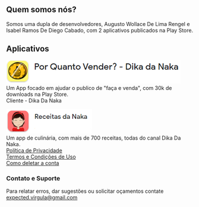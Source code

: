 
## Quem somos nós?

Somos uma dupla de desenvolvedores, Augusto Wollace De Lima Rengel e Isabel Ramos De Diego Cabado, com 2 aplicativos publicados na Play Store. <br>

## Aplicativos

![Image](icone_por_quanto_vender.png)
<br>
Um App focado em ajudar o publico de "faça e venda", com 30k de downloads na Play Store.<br>
Cliente - Dika Da Naka<br>

![Image](icone_receitas_da_naka.png)
<br>
Um app de culinária, com mais de 700 receitas, todas do canal Dika Da Naka.<br>
[Política de Privacidade](policy.html)<br>
[Termos e Condições de Uso](terms.html)<br>
[Como deletar a conta](deletar.html)

### Contato e Suporte

Para relatar erros, dar sugestões ou solicitar oçamentos contate [expected.virgula@gmail.com](mailto:expected.virgula@gmail.com)
